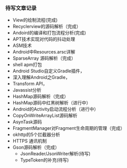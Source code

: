 ### 待写文章记录

- View的绘制流程(完成)
- Recyclerview的源码解析（完成）
- Andoird的编译和打包流程分析(完成)
- APT技术实现对代码的抖动处理
- ASM技术
- Android中Resources.arsc详解
- SparseArray 源码解析（完成）
- shell apm打包
- Android Studio自定义Gradle插件，
- 深入理解Android之Gradle，
- Transform API，
- Javassist分析
- HashMap源码解析（完成）
- HashMap源码中红黑树解析（进行中）
- Android的Activity启动流程分析（进行中）
- CopyOnWriteArrayList源码解析
- AsynTask源码
- FragmentManager对Fragment生命周期的管理（完成）
- okhttp的5个拦截器分析
- HTTPS 通讯机制
- Gson源码解析（完成）
  - JsonReader/JsonWriter解析(待写)
  - TypeToken的补充(待写)

